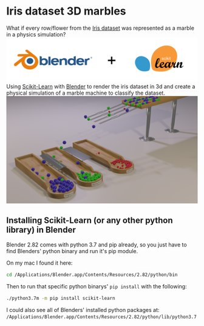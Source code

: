 # Iris dataset 3D marbles
What if every row/flower from the [Iris dataset](https://archive.ics.uci.edu/ml/datasets/iris) was represented as a marble in a physics simulation?
![bld](img/blendner_sklearn.png)
Using [Scikit-Learn](https://scikit-learn.org) with [Blender](https://www.blender.org) to render the iris dataset in 3d and create a physical simulation of a marble machine to classify the dataset.
![scene](img/1492.png)

## Installing Scikit-Learn (or any other python library) in Blender
Blender 2.82 comes with python 3.7 and pip already, so you just have to find Blenders' python binary and run it's pip module.

On my mac I found it here:
```bash
cd /Applications/Blender.app/Contents/Resources/2.82/python/bin
```

Then to run that specific python binarys' `pip install` with the following:
```bash
./python3.7m -m pip install scikit-learn
```

I could also see all of Blenders' installed python packages at: `/Applications/Blender.app/Contents/Resources/2.82/python/lib/python3.7`
